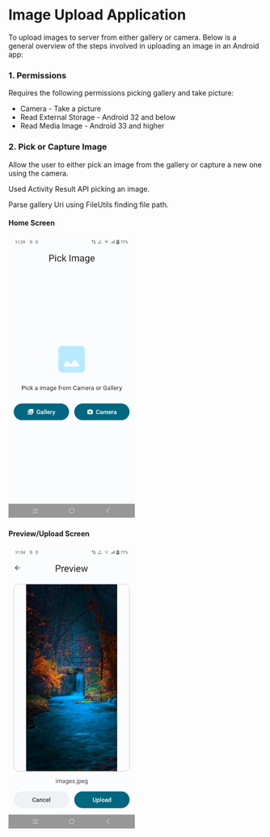 # Image Upload Application

To upload images to server from either gallery or camera. Below is a general overview of the steps involved in uploading an image in an Android app:

### 1. Permissions

Requires the following permissions picking gallery and take picture:
  - Camera - Take a picture
  - Read External Storage - Android 32 and below
  - Read Media Image - Android 33 and higher

### 2. Pick or Capture Image

Allow the user to either pick an image from the gallery or capture a new one using the camera.

Used Activity Result API picking an image. 

Parse gallery Uri using FileUtils finding file path.

#### Home Screen
<img src="https://github.com/ashik169/ImageUpload/blob/main/screenshots/Screenshot_20240112_home.png" alt="drawing" width="250"/>

#### Preview/Upload Screen
<img src="https://github.com/ashik169/ImageUpload/blob/main/screenshots/Screenshot_20240112_preview.png" alt="drawing" width="250"/>


